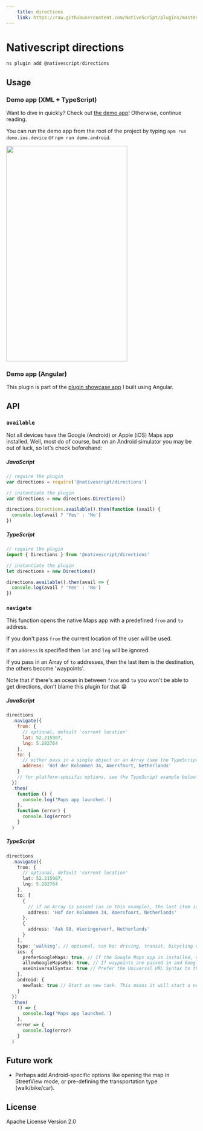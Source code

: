 ```yaml
---
	title: directions
	link: https://raw.githubusercontent.com/NativeScript/plugins/master/packages/directions/README.md
---
```


# Nativescript directions

```javascript
ns plugin add @nativescript/directions
```

## Usage

### Demo app (XML + TypeScript)

Want to dive in quickly? Check out [the demo app](demo)! Otherwise, continue reading.

You can run the demo app from the root of the project by typing `npm run demo.ios.device` or `npm run demo.android`.

<img src="https://raw.githubusercontent.com/EddyVerbruggen/@nativescript/directions/master/media/directions-animated.gif" width="320px" height="570px"/>

### Demo app (Angular)

This plugin is part of the [plugin showcase app](https://github.com/EddyVerbruggen/nativescript-pluginshowcase/tree/master/app/mapping) I built using Angular.

## API

### `available`

Not all devices have the Google (Android) or Apple (iOS) Maps app installed. Well, most do of course, but on an Android simulator you may be out of luck, so let's check beforehand:

##### JavaScript

```js
// require the plugin
var directions = require('@nativescript/directions')

// instantiate the plugin
var directions = new directions.Directions()

directions.Directions.available().then(function (avail) {
  console.log(avail ? 'Yes' : 'No')
})
```

##### TypeScript

```typescript
// require the plugin
import { Directions } from '@nativescript/directions'

// instantiate the plugin
let directions = new Directions()

directions.available().then(avail => {
  console.log(avail ? 'Yes' : 'No')
})
```

### `navigate`

This function opens the native Maps app with a predefined `from` and `to` address.

If you don't pass `from` the current location of the user will be used.

If an `address` is specified then `lat` and `lng` will be ignored.

If you pass in an Array of `to` addresses, then the last item is the destination, the others become 'waypoints'.

Note that if there's an ocean in between `from` and `to` you won't be able to get directions, don't blame this plugin for that 😁

##### JavaScript

```js
directions
  .navigate({
    from: {
      // optional, default 'current location'
      lat: 52.215987,
      lng: 5.282764
    },
    to: {
      // either pass in a single object or an Array (see the TypeScript example below)
      address: 'Hof der Kolommen 34, Amersfoort, Netherlands'
    }
    // for platform-specific options, see the TypeScript example below.
  })
  .then(
    function () {
      console.log('Maps app launched.')
    },
    function (error) {
      console.log(error)
    }
  )
```

##### TypeScript

```typescript
directions
  .navigate({
    from: {
      // optional, default 'current location'
      lat: 52.215987,
      lng: 5.282764
    },
    to: [
      {
        // if an Array is passed (as in this example), the last item is the destination, the addresses in between are 'waypoints'.
        address: 'Hof der Kolommen 34, Amersfoort, Netherlands'
      },
      {
        address: 'Aak 98, Wieringerwerf, Netherlands'
      }
    ],
    type: 'walking', // optional, can be: driving, transit, bicycling or walking
    ios: {
      preferGoogleMaps: true, // If the Google Maps app is installed, use that one instead of Apple Maps, because it supports waypoints. Default true.
      allowGoogleMapsWeb: true, // If waypoints are passed in and Google Maps is not installed, you can either open Apple Maps and the first waypoint is used as the to-address (the rest is ignored), or you can open Google Maps on web so all waypoints are shown (set this property to true). Default false.
      useUniversalSyntax: true // Prefer the Universal URL Syntax to the comgooglemaps:// url scheme. Useful if Google Maps does not load correctly.
    },
    android: {
      newTask: true // Start as new task. This means it will start a new history stack instead of using the current app. Default true.
    }
  })
  .then(
    () => {
      console.log('Maps app launched.')
    },
    error => {
      console.log(error)
    }
  )
```

## Future work

- Perhaps add Android-specific options like opening the map in StreetView mode, or pre-defining the transportation type (walk/bike/car).

## License

Apache License Version 2.0
